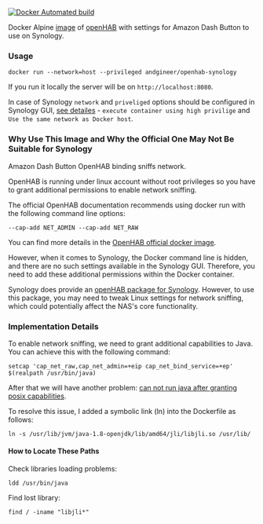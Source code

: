 [![Docker Automated build](https://img.shields.io/docker/image-size/andgineer/openhab-synology)](https://hub.docker.com/r/andgineer/openhab-synology)

Docker Alpine [image](https://hub.docker.com/r/andgineer/openhab-synology) of [openHAB](http://openhab.org/) with settings for
Amazon Dash Button to use on Synology.

### Usage

    docker run --network=host --privileged andgineer/openhab-synology
    
If you run it locally the server will be on `http://localhost:8080`.

In case of Synology `network` and `priveliged` options should be configured in Synology GUI, 
[see detailes](https://sorokin.engineer/posts/en/amazon_dash_button_hack_install.html) - `execute container using high privilige` and `Use the same network as Docker host`.

### Why Use This Image and Why the Official One May Not Be Suitable for Synology

Amazon Dash Button OpenHAB binding sniffs network.

OpenHAB is running under linux account without root privileges so you have to grant
additional permissions to enable network sniffing.

The official OpenHAB documentation recommends using docker run with the following command line options:

    --cap-add NET_ADMIN --cap-add NET_RAW

You can find more details in the [OpenHAB official docker image](https://hub.docker.com/r/openhab/openhab/#running-from-command-line).

However, when it comes to Synology, the Docker command line is hidden, 
and there are no such settings available in the Synology GUI. 
Therefore, you need to add these additional permissions within the Docker container.

Synology does provide an [openHAB package for Synology](https://www.openhab.org/docs/installation/synology.html). 
However, to use this package, you may need to tweak Linux settings for network sniffing, 
which could potentially affect the NAS's core functionality.

### Implementation Details

To enable network sniffing, we need to grant additional capabilities to Java. 
You can achieve this with the following command:

    setcap 'cap_net_raw,cap_net_admin=+eip cap_net_bind_service=+ep' $(realpath /usr/bin/java)

After that we will have another problem:
[can not run java after granting posix capabilities](https://bugs.java.com/view_bug.do?bug_id=7157699).

To resolve this issue, I added a symbolic link (ln) into the Dockerfile as follows:

    ln -s /usr/lib/jvm/java-1.8-openjdk/lib/amd64/jli/libjli.so /usr/lib/

#### How to Locate These Paths

Check libraries loading problems:

    ldd /usr/bin/java

Find lost library:

    find / -iname "libjli*"
